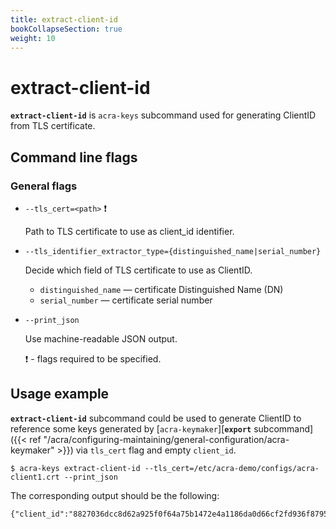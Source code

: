 ```yaml
---
title: extract-client-id
bookCollapseSection: true
weight: 10
---
```


# extract-client-id

**`extract-client-id`** is `acra-keys` subcommand used for generating ClientID from TLS certificate.

## Command line flags

### General flags

* `--tls_cert=<path>` ❗

  Path to TLS certificate to use as client_id identifier.

* `--tls_identifier_extractor_type={distinguished_name|serial_number}`

  Decide which field of TLS certificate to use as ClientID.

    * `distinguished_name` — certificate Distinguished Name (DN)
    * `serial_number` — certificate serial number

* `--print_json`

  Use machine-readable JSON output.


  ❗ - flags required to be specified.


## Usage example

**`extract-client-id`** subcommand could be used to generate ClientID to reference some keys generated by [`acra-keymaker`][**`export`** subcommand]({{< ref "/acra/configuring-maintaining/general-configuration/acra-keymaker" >}}) via `tls_cert` flag and empty `client_id`.

```
$ acra-keys extract-client-id --tls_cert=/etc/acra-demo/configs/acra-client1.crt --print_json
```

The corresponding output should be the following:

```
{"client_id":"8827036dcc8d62a925f0f64a75b1472e4a1186da0d66cf2fd936f8795cbe9c5610b0513630c37e9c78ab4ea2bfa1aae3f859c0cd5c0509cd86a28817930a85b0"}
```



